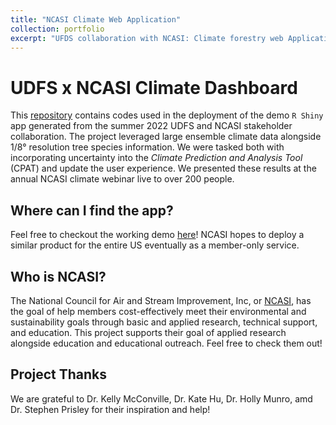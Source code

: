 ```yaml
---
title: "NCASI Climate Web Application"
collection: portfolio
excerpt: "UFDS collaboration with NCASI: Climate forestry web Application<br/><img src='/images/all_j_photos/ncasi-portfolio-pic.png' width=500>"
---
```


# UDFS x NCASI Climate Dashboard
This [repository](https://github.com/harvard-ufds/climate-dashboard) contains codes used in the deployment of the demo `R Shiny` app generated from the summer 2022 UDFS and NCASI stakeholder collaboration. The project leveraged large ensemble climate data alongside 1/8° resolution tree species information. We were tasked both with incorporating uncertainty into the *Climate Prediction and Analysis Tool* (CPAT) and update the user experience. We presented these results at the annual NCASI climate webinar live to over 200 people. 

## Where can I find the app?
Feel free to checkout the working demo [here](https://ncasi-shiny-tools.shinyapps.io/CPAT_Ver2_Demo/)! NCASI hopes to deploy a similar product for the entire US eventually as a member-only service.

## Who is NCASI?
The National Council for Air and Stream Improvement, Inc, or [NCASI](https://www.ncasi.org), has the goal of help members cost-effectively meet their environmental and sustainability goals through basic and applied research, technical support, and education. This project supports their goal of applied research alongside education and educational outreach. Feel free to check them out! 

## Project Thanks
We are grateful to Dr. Kelly McConville, Dr. Kate Hu, Dr. Holly Munro, amd Dr. Stephen Prisley for their inspiration and help! 

<!-- [Download paper here](http://academicpages.github.io/files/paper1.pdf) -->

<!-- Recommended citation: Your Name, You. (2009). "Paper Title Number 1." <i>Journal 1</i>. 1(1). -->